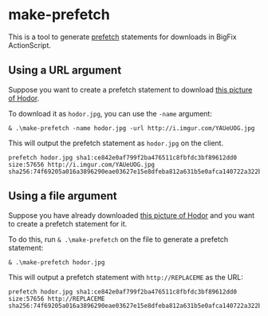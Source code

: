 make-prefetch
===

This is a tool to generate [prefetch](https://developer.bigfix.com/action-script/reference/download/prefetch.html) statements for downloads in BigFix ActionScript.

## Using a URL argument

Suppose you want to create a prefetch statement to download [this picture of Hodor](http://i.imgur.com/YAUeUOG.jpg).

To download it as `hodor.jpg`, you can use the `-name` argument:

    & .\make-prefetch -name hodor.jpg -url http://i.imgur.com/YAUeUOG.jpg

This will output the prefetch statement as `hodor.jpg` on the client.

    prefetch hodor.jpg sha1:ce842e0af799f2ba476511c8fbfdc3bf89612dd0 size:57656 http://i.imgur.com/YAUeUOG.jpg sha256:74f69205a016a3896290eae03627e15e8dfeba812a631b5e0afca140722a322b

## Using a file argument

Suppose you have already downloaded 
[this picture of Hodor](http://i.imgur.com/YAUeUOG.jpg) and you want to create a
prefetch statement for it.

To do this, run `& .\make-prefetch` on the file to generate a prefetch statement:

    & .\make-prefetch hodor.jpg

This will output a prefetch statement with `http://REPLACEME` as the URL:

    prefetch hodor.jpg sha1:ce842e0af799f2ba476511c8fbfdc3bf89612dd0 size:57656 http://REPLACEME sha256:74f69205a016a3896290eae03627e15e8dfeba812a631b5e0afca140722a322b
